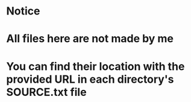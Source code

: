 # Notice
# All files here are not made by me
# You can find their location with the provided URL in each directory's SOURCE.txt file
